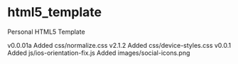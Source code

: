 html5_template
==============

Personal HTML5 Template

v0.0.01a
Added css/normalize.css v2.1.2
Added css/device-styles.css v0.0.1
Added js/ios-orientation-fix.js
Added images/social-icons.png